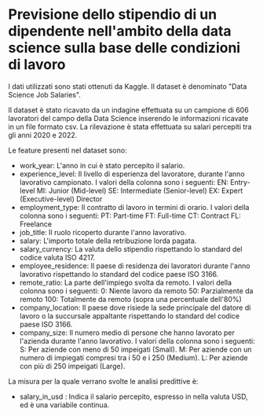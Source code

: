 # Previsione dello stipendio di un dipendente nell'ambito della data science sulla base delle condizioni di lavoro

I dati utilizzati sono stati ottenuti da Kaggle. Il dataset è denominato "Data Science Job Salaries".

Il dataset è stato ricavato da un indagine effettuata su un campione di 606 lavoratori del campo della Data Science inserendo le informazioni ricavate in un file formato csv. La rilevazione è stata effettuata su salari percepiti tra gli anni 2020 e 2022.


Le feature presenti nel dataset sono:

- work_year: L'anno in cui è stato percepito il salario.
- experience_level: Il livello di esperienza del lavoratore, durante l'anno lavorativo campionato. I valori della colonna sono i seguenti:
    EN: Entry-level
    MI: Junior (Mid-level)
    SE: Intermediate (Senior-level)
    EX: Expert (Executive-level)
    Director
- employment_type: Il contratto di lavoro in termini di orario. I valori della colonna sono i seguenti:
    PT: Part-time
    FT: Full-time
    CT: Contract
    FL: Freelance
- job_title: Il ruolo ricoperto durante l'anno lavorativo.
- salary: L'importo totale della retribuzione lorda pagata.
- salary_currency: La valuta dello stipendio rispettando lo standard del codice valuta ISO 4217.
- employee_residence: Il paese di residenza dei lavoratori durante l'anno lavorativo rispettando lo standard del codice paese ISO 3166.
- remote_ratio: La parte dell'impiego svolta da remoto. I valori della colonna sono i seguenti:
    0: Niente lavoro da remoto
    50: Parzialmente da remoto
    100: Totalmente da remoto (sopra una percentuale dell'80%)
- company_location: Il paese dove risiede la sede principale del datore di lavoro o la succursale appaltante rispettando lo standard del codice paese ISO 3166.
- company_size: Il numero medio di persone che hanno lavorato per l'azienda durante l'anno lavorativo. I valori della colonna sono i seguenti:
    S: Per aziende con meno di 50 impeigati (Small).
    M: Per aziende con un numero di impiegati compresi tra i 50 e i 250 (Medium).
    L: Per aziende con più di 250 impeigati (Large).

La misura per la quale verrano svolte le analisi predittive è:

- salary_in_usd : Indica il salario percepito, espresso in nella valuta USD, ed è una variabile continua.
